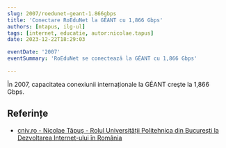 ```yaml
---
slug: 2007/roedunet-geant-1.866gbps
title: 'Conectare RoEduNet la GÉANT cu 1,866 Gbps'
authors: [ntapus, ilg-ul]
tags: [internet, educatie, autor:nicolae.tapus]
date: 2023-12-22T18:29:03

eventDate: '2007'
eventSummary: 'RoEduNet se conectează la GÉANT cu 1,866 Gbps'

---
```


În 2007, capacitatea conexiunii internaționale la GÉANT creşte la 1,866 Gbps.

<!-- truncate -->

## Referințe

- [cniv.ro - Nicolae Tăpuș - Rolul Universității Politehnica din București la Dezvoltarea Internet-ului în România](https://cniv.ro/documents/26/CNIV_Volum_Aniversar_2023_-_Versiune_Online_DPxioQg.pdf)

